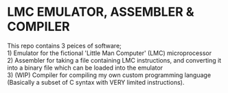 # LMC EMULATOR, ASSEMBLER & COMPILER
This repo contains 3 peices of software;  
    1) Emulator for the fictional 'Little Man Computer' (LMC) microprocessor  
    2) Assembler for taking a file containing LMC instructions, and converting it into a binary file which can be loaded into the emulator  
    3) (WIP) Compiler for compiling my own custom programming language (Basically a subset of C syntax with VERY limited instructions).  

